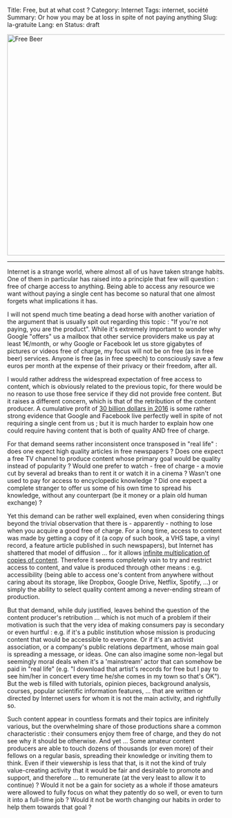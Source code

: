 Title: Free, but at what cost ?
Category: Internet
Tags: internet, société
Summary: Or how you may be at loss in spite of not paying anything
Slug: la-gratuite
Lang: en
Status: draft

<a title="By Tom Morris (Own work) [CC BY-SA 3.0 (https://creativecommons.org/licenses/by-sa/3.0) or GFDL (http://www.gnu.org/copyleft/fdl.html)], via Wikimedia Commons" href="https://commons.wikimedia.org/wiki/File%3AFree_Beer.jpg"><img width="512" alt="Free Beer" src="https://upload.wikimedia.org/wikipedia/commons/thumb/1/15/Free_Beer.jpg/512px-Free_Beer.jpg"/></a>
___

Internet is a strange world, where almost all of us have taken strange habits. One
of them in particular has raised into a principle that few will question :
free of charge access to anything. Being able to access any resource we want
without paying a single cent has become so natural that one almost forgets
what implications it has.

I will not spend much time beating a dead horse with another variation of the
argument that is usually spit out regarding this topic : "If you're not paying,
you are the product". While it's extremely important to wonder why Google "offers"
us a mailbox that other service providers make us pay at least 1€/month, or why
Google or Facebook let us store gigabytes of pictures or videos free of charge,
my focus will not be on free (as in free beer) services. Anyone is free (as in
free speech) to consciously save a few euros per month at the expense of their
privacy or their freedom, after all.

I would rather address the widespread expectation of free access to content,
which is obviously related to the previous topic, for there would be no reason
to use those free service if they did not provide free content. But it raises
a different concern, which is that of the retribution of the content producer.
A cumulative profit of [30 billion dollars in 2016][1] is some rather strong
evidence that Google and Facebook live perfectly well in spite of not requiring
a single cent from us ; but it is much harder to explain how one could require
having content that is both of quality AND free of charge.

For that demand seems rather inconsistent once transposed in "real life" :
does one expect high quality articles in free newspapers ? Does one expect a
free TV channel to produce content whose primary goal would be quality instead
of popularity ? Would one prefer to watch - free of charge - a movie cut by
several ad breaks than to rent it or watch it in a cinema ? Wasn't one used to
pay for access to encyclopedic knowledge ? Did one expect a complete stranger to
offer us some of his own time to spread his knowledge, without any counterpart
(be it money or a plain old human exchange) ?

Yet this demand can be rather well explained, even when considering things
beyond the trivial observation that there is - apparently - nothing to lose
when you acquire a good free of charge. For a long time, access to content was
made by getting a copy of it (a copy of such book, a VHS tape, a vinyl record,
a feature article published in such newspapers), but Internet has shattered that
model of diffusion ... for it allows
[infinite multiplication of copies of content][2]. Therefore it seems completely
vain to try and restrict access to content, and value is produced through other
means : e.g. accessibility (being able to access one's content from anywhere
without caring about its storage, like Dropbox, Google Drive, Netflix,
Spotify, ...) or simply the ability to select quality content among a
never-ending stream of production.

But that demand, while duly justified, leaves behind the question of the content
producer's retribution ... which is not much of a problem if their motivation is
such that the very idea of making consumers pay is secondary or even hurtful :
e.g. if it's a public institution whose mission is producing content that would
be accessible to everyone. Or if it's an activist association, or a company's
public relations department, whose main goal is spreading a message, or ideas.
One can also imagine some non-legal but seemingly moral deals when it's a
'mainstream' actor that can somehow be paid in "real life" (e.g. "I download
that artist's records for free but I pay to see him/her in concert every time
he/she comes in my town so that's OK"). But the web is filled with tutorials,
opinion pieces, background analysis, courses, popular scientific information
features, ... that are written or directed by Internet users for whom it is not
the main activity, and rightfully so.

Such content appear in countless formats and their topics are infinitely various,
but the overwhelming share of those productions share a common characteristic :
their consumers enjoy them free of charge, and they do not see why it should be
otherwise. And yet ... Some amateur content producers are able to touch
dozens of thousands (or even more) of their fellows on a regular basis,
spreading their knowledge or inviting them to think. Even if their viewership
is less that that, is it not the kind of truly value-creating activity that it
would be fair and desirable to promote and support, and therefore ... to
remunerate (at the very least to allow it to continue) ? Would it not be a gain
for society as a whole if those amateurs were allowed to fully focus on what
they patently do so well, or even to turn it into a full-time job ? Would it not
be worth changing our habits in order to help them towards that goal ?

[1]: http://www.valuewalk.com/2017/05/tech-giants-google-apple-facebook-amazon-microsoft/
[2]: https://www.edge.org/conversation/better-than-free
